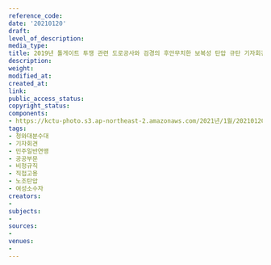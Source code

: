 ```yaml
---
reference_code: 
date: '20210120'
draft: 
level_of_description: 
media_type: 
title: 2019년 톨게이트 투쟁 관련 도로공사와 검경의 후안무치한 보복성 탄압 규탄 기자회견
description: 
weight: 
modified_at: 
created_at: 
link: 
public_access_status: 
copyright_status: 
components:
- https://kctu-photo.s3.ap-northeast-2.amazonaws.com/2021년/1월/20210120-2019년+톨게이트+투쟁+관련+도로공사와+검경의+후안무치한+보복성+탄압+규탄+기자회견_청와대분수대_기자회견_민주일반연맹_공공부문_비정규직_직접고용_노조탄압_여성소수자/_1DX7369.jpg
tags:
- 청와대분수대
- 기자회견
- 민주일반연맹
- 공공부문
- 비정규직
- 직접고용
- 노조탄압
- 여성소수자
creators:
- 
subjects:
- 
sources:
- 
venues:
- 
---
```

